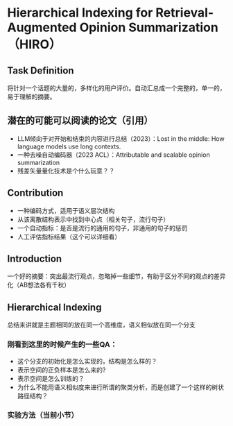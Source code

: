 # Hierarchical Indexing for Retrieval-Augmented Opinion Summarization （HIRO）


## Task Definition

将针对一个话题的大量的，多样化的用户评价。自动汇总成一个完整的，单一的，易于理解的摘要。


## 潜在的可能可以阅读的论文（引用）

- LLM倾向于对开始和结束的内容进行总结（2023）：Lost in the middle: How language models use long contexts.
- 一种去噪自动编码器（2023 ACL）：Attributable and scalable opinion summarization
- 残差矢量量化技术是个什么玩意？？

## Contribution

- 一种编码方式，适用于语义层次结构
- 从该离散结构表示中找到中心点（相关句子，流行句子）
- 一个自动指标：是否是流行的通用的句子，非通用的句子的惩罚
- 人工评估指标结果（这个可以详细看）
  


## Introduction

一个好的摘要：突出最流行观点，忽略掉一些细节，有助于区分不同的观点的差异化（AB想法各有千秋）


## Hierarchical Indexing

总结来讲就是主题相同的放在同一个高维度，语义相似放在同一个分支

### 刚看到这里的时候产生的一些QA：

- 这个分支的初始化是怎么实现的，结构是怎么样的？
- 表示空间的正负样本是怎么来的?
- 表示空间是怎么训练的？
- 为什么不能用语义相似度来进行所谓的聚类分析，而是创建了一个这样的树状路径结构？


### 实验方法（当前小节）

